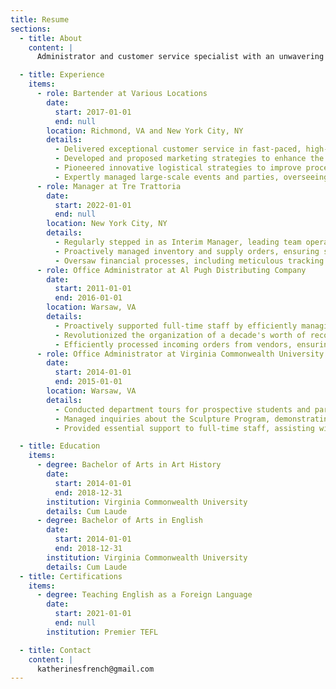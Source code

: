 ```yaml
---
title: Resume
sections:
  - title: About
    content: |
      Administrator and customer service specialist with an unwavering passion and energy for people. I believe the best customer experiences come from a personable, positive, and enthusiastic demeanor, which is reflected consistently through my work.

  - title: Experience
    items:
      - role: Bartender at Various Locations
        date:
          start: 2017-01-01
          end: null
        location: Richmond, VA and New York City, NY
        details:
          - Delivered exceptional customer service in fast-paced, high-volume environments, and mentored junior staff, fostering a culture of excellence and enhancing overall team performance.
          - Developed and proposed marketing strategies to enhance the establishment's presence on social media and through promotional events. Crafted detailed action plans with clear projections, contributing to increased brand visibility and customer engagement.
          - Pioneered innovative logistical strategies to improve processes, optimize space utilization, and minimize waste, leading to enhanced operational efficiency and significant cost savings.
          - Expertly managed large-scale events and parties, overseeing all aspects from customer engagement to beverage service, ensuring memorable experiences for attendees.
      - role: Manager at Tre Trattoria
        date:
          start: 2022-01-01
          end: null
        location: New York City, NY
        details:
          - Regularly stepped in as Interim Manager, leading team operations and ensuring optimal performance.
          - Proactively managed inventory and supply orders, ensuring seamless restaurant operations.
          - Oversaw financial processes, including meticulous tracking of tips, invoice processing, and managing petty cash. Effectively maintained balanced accounts through vigilant oversight, proactively preventing any fiscal discrepancies.
      - role: Office Administrator at Al Pugh Distributing Company
        date:
          start: 2011-01-01
          end: 2016-01-01
        location: Warsaw, VA
        details:
          - Proactively supported full-time staff by efficiently managing day-to-day tasks and anticipating their needs, contributing to improved workflow and productivity.
          - Revolutionized the organization of a decade's worth of records, completing a projected three-month task within weeks, in anticipation of an upcoming audit. This efficient and effective system was subsequently adopted as the company standard, showcasing exceptional organizational acumen and proactive problem-solving.
          - Efficiently processed incoming orders from vendors, ensuring accurate data logging and timely order fulfillment in the company  Retail Accounting System.
      - role: Office Administrator at Virginia Commonwealth University
        date:
          start: 2014-01-01
          end: 2015-01-01
        location: Warsaw, VA
        details:
          - Conducted department tours for prospective students and parents, effectively communicating the program's features and academic strengths, and enhancing the department's image and appeal.
          - Managed inquiries about the Sculpture Program, demonstrating excellent communication skills and efficient routing of information to relevant staff members.
          - Provided essential support to full-time staff, assisting with various projects and tasks, thereby contributing to the smooth functioning of the department.

  - title: Education
    items:
      - degree: Bachelor of Arts in Art History
        date:
          start: 2014-01-01
          end: 2018-12-31
        institution: Virginia Commonwealth University
        details: Cum Laude
      - degree: Bachelor of Arts in English
        date:
          start: 2014-01-01
          end: 2018-12-31
        institution: Virginia Commonwealth University
        details: Cum Laude
  - title: Certifications
    items:
      - degree: Teaching English as a Foreign Language
        date:
          start: 2021-01-01
          end: null
        institution: Premier TEFL

  - title: Contact
    content: |
      katherinesfrench@gmail.com
---
```

